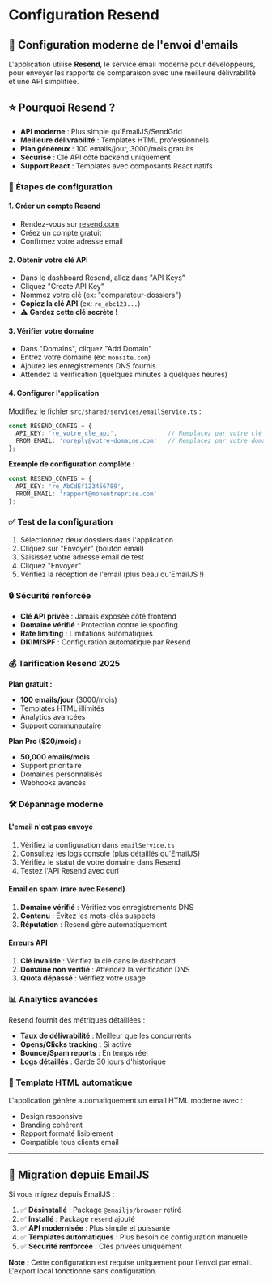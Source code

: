# Configuration Resend

## 📧 Configuration moderne de l'envoi d'emails

L'application utilise **Resend**, le service email moderne pour développeurs, pour envoyer les rapports de comparaison avec une meilleure délivrabilité et une API simplifiée.

## ⭐ Pourquoi Resend ?

- **API moderne** : Plus simple qu'EmailJS/SendGrid
- **Meilleure délivrabilité** : Templates HTML professionnels
- **Plan généreux** : 100 emails/jour, 3000/mois gratuits
- **Sécurisé** : Clé API côté backend uniquement
- **Support React** : Templates avec composants React natifs

### 🚀 Étapes de configuration

#### 1. Créer un compte Resend
- Rendez-vous sur [resend.com](https://resend.com/)
- Créez un compte gratuit
- Confirmez votre adresse email

#### 2. Obtenir votre clé API
- Dans le dashboard Resend, allez dans "API Keys"
- Cliquez "Create API Key"
- Nommez votre clé (ex: "comparateur-dossiers")
- **Copiez la clé API** (ex: `re_abc123...`)
- ⚠️ **Gardez cette clé secrète !**

#### 3. Vérifier votre domaine
- Dans "Domains", cliquez "Add Domain"
- Entrez votre domaine (ex: `monsite.com`)
- Ajoutez les enregistrements DNS fournis
- Attendez la vérification (quelques minutes à quelques heures)

#### 4. Configurer l'application
Modifiez le fichier `src/shared/services/emailService.ts` :

```typescript
const RESEND_CONFIG = {
  API_KEY: 're_votre_cle_api',              // Remplacez par votre clé Resend
  FROM_EMAIL: 'noreply@votre-domaine.com'   // Remplacez par votre domaine vérifié
};
```

**Exemple de configuration complète :**
```typescript
const RESEND_CONFIG = {
  API_KEY: 're_AbCdEf123456789',
  FROM_EMAIL: 'rapport@monentreprise.com'
};
```

### ✅ Test de la configuration

1. Sélectionnez deux dossiers dans l'application
2. Cliquez sur "Envoyer" (bouton email)
3. Saisissez votre adresse email de test
4. Cliquez "Envoyer"
5. Vérifiez la réception de l'email (plus beau qu'EmailJS !)

### 🔒 Sécurité renforcée

- **Clé API privée** : Jamais exposée côté frontend
- **Domaine vérifié** : Protection contre le spoofing
- **Rate limiting** : Limitations automatiques
- **DKIM/SPF** : Configuration automatique par Resend

### 💰 Tarification Resend 2025

**Plan gratuit :**
- **100 emails/jour** (3000/mois)
- Templates HTML illimités
- Analytics avancées
- Support communautaire

**Plan Pro ($20/mois) :**
- **50,000 emails/mois**
- Support prioritaire
- Domaines personnalisés
- Webhooks avancés

### 🛠️ Dépannage moderne

#### L'email n'est pas envoyé
1. Vérifiez la configuration dans `emailService.ts`
2. Consultez les logs console (plus détaillés qu'EmailJS)
3. Vérifiez le statut de votre domaine dans Resend
4. Testez l'API Resend avec curl

#### Email en spam (rare avec Resend)
1. **Domaine vérifié** : Vérifiez vos enregistrements DNS
2. **Contenu** : Évitez les mots-clés suspects
3. **Réputation** : Resend gère automatiquement

#### Erreurs API
1. **Clé invalide** : Vérifiez la clé dans le dashboard
2. **Domaine non vérifié** : Attendez la vérification DNS
3. **Quota dépassé** : Vérifiez votre usage

### 📊 Analytics avancées

Resend fournit des métriques détaillées :
- **Taux de délivrabilité** : Meilleur que les concurrents
- **Opens/Clicks tracking** : Si activé
- **Bounce/Spam reports** : En temps réel
- **Logs détaillés** : Garde 30 jours d'historique

### 🎯 Template HTML automatique

L'application génère automatiquement un email HTML moderne avec :
- Design responsive
- Branding cohérent
- Rapport formaté lisiblement
- Compatible tous clients email

---

## 🚀 Migration depuis EmailJS

Si vous migrez depuis EmailJS :

1. ✅ **Désinstallé** : Package `@emailjs/browser` retiré
2. ✅ **Installé** : Package `resend` ajouté
3. ✅ **API modernisée** : Plus simple et puissante
4. ✅ **Templates automatiques** : Plus besoin de configuration manuelle
5. ✅ **Sécurité renforcée** : Clés privées uniquement

**Note :** Cette configuration est requise uniquement pour l'envoi par email. L'export local fonctionne sans configuration.
